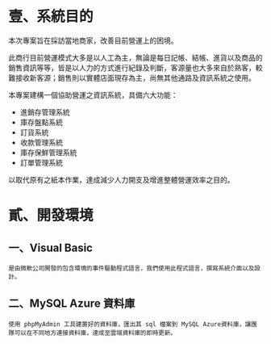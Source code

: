 壹、系統目的
===
本次專案旨在採訪當地商家，改善目前營運上的困境。

此商行目前營運模式大多是以人工為主，無論是每日記帳、結帳、進貨以及商品的銷售資訊等等，皆是以人力的方式進行紀錄及判斷，客源量也大多來自於熟客，較難接收新客源；銷售則以實體店面現存為主，尚無其他通路及資訊系統之使用。

本專案建構一個協助營運之資訊系統，具備六大功能：

* 進銷存管理系統
* 庫存盤點系統
* 訂貨系統
* 收款管理系統
* 庫存保鮮管理系統
* 訂單管理系統

以取代原有之紙本作業，達成減少人力開支及增進整體營運效率之目的。

貳、開發環境
===
一、Visual Basic
---
    是由微軟公司開發的包含環境的事件驅動程式語言，我們使用此程式語言，撰寫系統介面以及設計。
  
二、MySQL Azure 資料庫
---
    使用 phpMyAdmin 工具建置好的資料庫，匯出其 sql 檔案到 MySQL Azure資料庫，讓團隊可以在不同地方連接資料庫，達成至雲端資料庫的即時更新。
